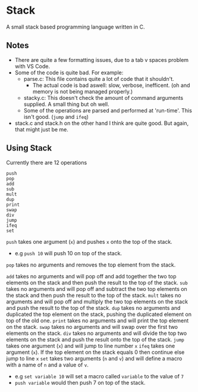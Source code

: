 # Stack
A small stack based programming language written in C.

## Notes
- There are quite a few formatting issues, due to a tab v spaces problem with VS Code.
- Some of the code is quite bad. For example:
  - parse.c: This file contains quite a lot of code that it shouldn't.
    - The actual code is bad aswell: slow, verbose, inefficent. (oh and memory is not being managed properly.)
  - stacky.c: This doesn't check the amount of command arguments supplied. A small thing but oh well.
  - Some of the operations are parsed and performed at 'run-time'. This isn't good. (`jump` and `ifeq`)
- stack.c and stack.h on the other hand I think are quite good. But again, that might just be me.

## Using Stack
Currently there are 12 operations
```
push
pop
add
sub
mult
dup
print
swap
div
jump
ifeq
set
```
`push` takes one argument (`x`) and pushes `x` onto the top of the stack.
  - e.g `push 10` will push 10 on top of the stack.

`pop` takes no arguments and removes the top element from the stack.

`add` takes no arguments and will pop off and add together the two top elements on the stack and then push the result to the top of         the stack.
`sub` takes no arguments and will pop off and subtract the two top elements on the stack and then push the result to the top of the stack.
`mult` takes no arguments and will pop off and multiply the two top elements on the stack and push the result to the top of the stack.
`dup`  takes no arguments and duplicated the top element on the stack, pushing the duplicated element on top of the old one.
`print` takes no arguments and will print the top element on the stack.
`swap` takes no arguments and will swap over the first two elements on the stack.
`div` takes no arguments and will divide the top two elements on the stack and push the result onto the top of the stack.
`jump` takes one argument (`x`) and will jump to line number `x`
`ifeq` takes one argument (`x`). If the top element on the stack equals 0 then continue else jump to line `x`
`set`  takes two arguments (`n` and `v`) and will define a macro with a name of `n` and a value of `v`. 
  - e.g `set variable 10` will set a macro called `variable` to the value of `7`
  - `push variable` would then push 7 on top of the stack.
